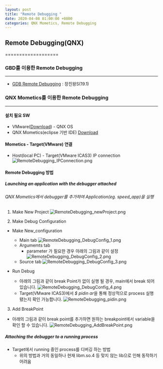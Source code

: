 ```yaml
---
layout: post
title: "Remote Debugging "
date: 2020-04-08 01:00:00 +0800
categories: QNX Mometics, Remote Debugging
---
```


## Remote Debugging(QNX)
===================

### GBD를 이용한 Remote Debugging
---
* [GDB Remote Debugging](http://collab.lge.com/main/display/AUTOTECH/How+to+use+remote+GDB) : 장진왕S(19.1)



### QNX Mometics를 이용한 Remote Debugging
---
#### 설치 필요 SW
* VMware([Download](https://www.vmware.com/kr/products/workstation-player/workstation-player-evaluation.html)) - QNX OS
* QNX Mometics(eclipse 기반 IDE) [Download](http://www.qnx.com/download/group.html?programid=29178)

#### Mometics - Target(VMware) 연결
* Host(local PC) - Target(VMware ICAS3) IP connection
![RemoteDebugging_IPConnection.png](./RemoteDebugging_IPConnection.png)

#### Remote Debugging 방법
##### Launching an application with the debugger attached
###### QNX Mometics에서 debugger를 추가햐여 Application(eg. speed_app)을 실행
1. Make New Project
![RemoteDebugging_newProject.png](./RemoteDebugging_newProject.png)

2. Make Debug Configuration
* Make New_configuration
    * Main tab
    ![RemoteDebugging_DebugConfig_1.png](./RemoteDebugging_DebugConfig_1.png)
    * Argumemts tab
        * parameter 가 필요한 경우  아래의 그림과 같이 설정
    ![RemoteDebugging_DebugConfig_2.png](./RemoteDebugging_DebugConfig_2.png)
    * Source tab
    ![RemoteDebugging_DebugConfig_3.png](./RemoteDebugging_DebugConfig_3.png)

* Run Debug
    * 아래의 그림과 같이 break Point가 없이 실행 될 경우, main에서 break 되어 있습니다.
    ![RemoteDebugging_DebugConfig_4.png](./RemoteDebugging_DebugConfig_4.png)
    * Target(VMware ICAS3)에서 *$ pidin ar*을 통해 정상적으로 process 실행 됐는지 확인 가능합니다.
    ![RemoteDebugging_pidin.png](./RemoteDebugging_pidin.png)

3. Add BreakPoint
* 아래의 그림과 같이 break point를 추가하면 원하는 breakpoint에서 variable을 확인 할 수 있습니다.
![RemoteDebugging_AddBreakPoint.png](./RemoteDebugging_AddBreakPoint.png)

##### Attaching the debugger to a running process
* Target에서 running 중인 process를 디버깅 하는 방법
    * 위의 방법과 거의 동일하나 현재 libm.so.4 등 맞지 않는 lib으로 인해 동작하기 어려움
